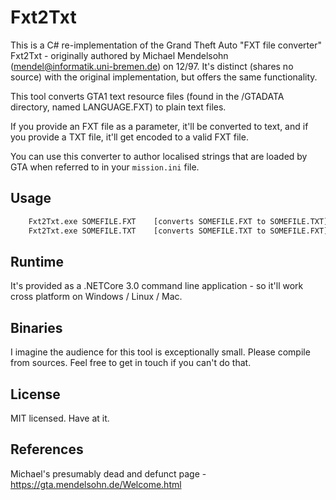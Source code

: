 # Fxt2Txt

This is a C# re-implementation of the Grand Theft Auto "FXT file converter" Fxt2Txt - originally authored by Michael Mendelsohn (mendel@informatik.uni-bremen.de) on 12/97.
It's distinct (shares no source) with the original implementation, but offers the same functionality.

This tool converts GTA1 text resource files (found in the /GTADATA directory, named LANGUAGE.FXT) to plain text files.

If you provide an FXT file as a parameter, it'll be converted to text, and if you provide a TXT file, it'll get encoded to a valid FXT file.

You can use this converter to author localised strings that are loaded by GTA when referred to in your `mission.ini` file.

## Usage

```bash
	Fxt2Txt.exe SOMEFILE.FXT 	[converts SOMEFILE.FXT to SOMEFILE.TXT]
	Fxt2Txt.exe SOMEFILE.TXT 	[converts SOMEFILE.TXT to SOMEFILE.FXT]
```

## Runtime

It's provided as a .NETCore 3.0 command line application - so it'll work cross platform on Windows / Linux / Mac.

## Binaries

I imagine the audience for this tool is exceptionally small. Please compile from sources.
Feel free to get in touch if you can't do that.

## License

MIT licensed. Have at it.

## References

Michael's presumably dead and defunct page - https://gta.mendelsohn.de/Welcome.html